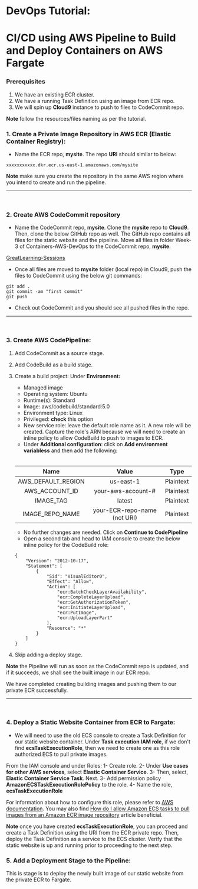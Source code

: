 # DevOps Tutorial:
 
# CI/CD using AWS Pipeline to Build and Deploy Containers on AWS Fargate

### Prerequisites

1. We have an existing ECR cluster.
2. We have a running Task Definition using an image from ECR repo.
3. We will spin up **Cloud9** instance to push to files to CodeCommit repo. 


**Note** follow the resources/files naming as per the tutorial. 


### 1. Create a Private Image Repository in AWS ECR (Elastic Container Registry):


- Name the ECR repo, **mysite**. The repo **URI** should similar to below:

``xxxxxxxxxxx.dkr.ecr.us-east-1.amazonaws.com/mysite``


**Note** make sure you create the repository in the same AWS region where you intend to create and run the pipeline.

---
<br />

### 2. Create AWS CodeCommit repository

- Name the CodeCommit repo, **mysite**. Clone the **mysite** repo to **Cloud9**. Then, clone the below GitHub repo as well. The GitHub repo contains all files for the static website and the pipeline. Move all files in folder Week-3 of Containers-AWS-DevOps to the CodeCommit repo, **mysite**. 


[GreatLearning-Sessions](https://github.com/OmarCloud20/GreatLearning-Sessions)

- Once all files are moved to **mysite** folder (local repo) in Cloud9, push the files to CodeCommit using the below git commands:

```
git add .
git commit -am "first commit"
git push
```

- Check out CodeCommit and you should see all pushed files in the repo. 

---
<br />

### 3. Create AWS CodePipeline:

1. Add CodeCommit as a source stage.
2. Add CodeBuild as a build stage.
3. Create a build project:
    Under **Environment:**
    - Managed image
    - Operating system: Ubuntu
    - Runtime(s): Standard
    - Image: aws/codebuild/standard:5.0
    - Environment type: Linux
    - Privileged: **check** this option 
    - New service role: leave the default role name as it. A new role will be created. Capture the role's ARN because we will need to create an inline policy to allow CodeBuild to push to images to ECR. 
    - Under **Additional configuration**: click on **Add environment variabless** and then add the following:

    <br />

    | Name              | Value               |     Type     |
    | :----:            | :----:             |  :----: |
    | AWS_DEFAULT_REGION| us-east-1           |   Plaintext  | 
    | AWS_ACCOUNT_ID    | your-aws-account-#  |   Plaintext  |
    | IMAGE_TAG         | latest              |   Plaintext  |
    | IMAGE_REPO_NAME   | your-ECR-repo-name (not URI)  |   Plaintext  |

    - No further changes are needed. Click on **Continue to CodePipeline**
    - Open a second tab and head to IAM console to create the below inline policy for the CodeBuild role:

    ```
    {
        "Version": "2012-10-17",
        "Statement": [
            {
                "Sid": "VisualEditor0",
                "Effect": "Allow",
                "Action": [
                    "ecr:BatchCheckLayerAvailability",
                    "ecr:CompleteLayerUpload",
                    "ecr:GetAuthorizationToken",
                    "ecr:InitiateLayerUpload",
                    "ecr:PutImage",
                    "ecr:UploadLayerPart"
                ],
                "Resource": "*"
            }
        ]
    }
    ```

4. Skip adding a deploy stage. 



**Note** the Pipeline will run as soon as the CodeCommit repo is updated, and if it succeeds, we shall see the built image in our ECR repo. 


We have completed creating building images and pushing them to our private ECR successfully. 

---
<br />

### 4. Deploy a Static Website Container from ECR to Fargate:

- We will need to use the old ECS console to create a Task Definition for our static website container. Under **Task execution IAM role**, if we don't find **ecsTaskExecutionRole**, then we need to create one as this role authorized ECS to pull private images. 

From the IAM console and under Roles: 
1- Create role.
2- Under **Use cases for other AWS services**, select **Elastic Container Service**.
3- Then, select, **Elastic Container Service Task**. Next. 
3- Add permission policy **AmazonECSTaskExecutionRolePolicy** to the role. 
4- Name the role, **ecsTaskExecutionRole**

For information about how to configure this role, please refer to [AWS documentation](https://docs.aws.amazon.com/AmazonECS/latest/developerguide/task_execution_IAM_role.html). You may also find [How do I allow Amazon ECS tasks to pull images from an Amazon ECR image repository](https://aws.amazon.com/premiumsupport/knowledge-center/ecs-tasks-pull-images-ecr-repository/) article beneficial. 


**Note** once you have created **ecsTaskExecutionRole**, you can proceed and create a Task Definition using the URI from the ECR private repo. Then, deploy the Task Definition as a service to the ECS cluster. Verify that the static website is up and running prior to proceeding to the next step.

### 5. Add a Deployment Stage to the Pipeline:

This is stage is to deploy the newly built image of our static website from the private ECR to Fargate. 